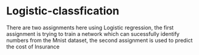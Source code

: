 # Logistic-classfication
There are two assignments here using Logistic regression, the first assignment is trying to train a network which can sucessfully identify numbers from the Mnist dataset, the second assignment is used to predict the cost of Insurance
